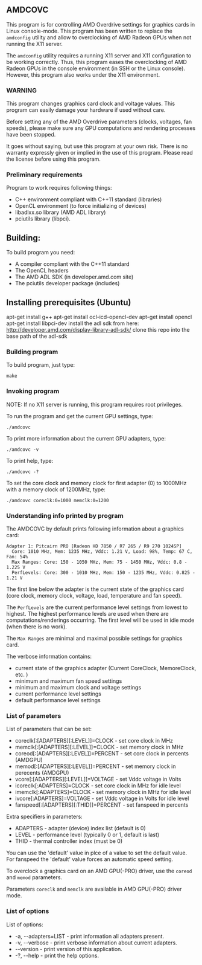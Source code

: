 ## AMDCOVC

This program is for controlling AMD Overdrive settings for graphics cards in Linux console-mode. 
This program has been written to replace the `amdconfig` utility and allow to overclocking of AMD
Radeon GPUs when not running the X11 server. 

The `amdconfig` utility requires a running X11 server and X11 configuration to be working correctly.
Thus, this program eases the overclocking of AMD Radeon GPUs in the console environment (in SSH or 
the Linux console).
However, this program also works under the X11 environment.

### WARNING

This program changes graphics card clock and voltage values.
This program can easily damage your hardware if used without care.

Before setting any of the AMD Overdrive parameters (clocks, voltages, fan speeds), please make sure 
any GPU computations and rendering processes have been stopped.

It goes without saying, but use this program at your own risk. There is no warranty expressly given
or implied in the use of this program. Please read the license before using this program.

### Preliminary requirements

Program to work requires following things:

* C++ environment compliant with C++11 standard (libraries)
* OpenCL environment (to force initializing of devices)
* libadlxx.so library (AMD ADL library)
* pciutils library (libpci).

## Building:

To build program you need:

* A compiler compliant with the C++11 standard
* The OpenCL headers
* The AMD ADL SDK (in developer.amd.com site)
* The pciutils developer package (includes)

## Installing prerequisites (Ubuntu)

apt-get install g++
apt-get install ocl-icd-opencl-dev
apt-get install opencl
apt-get install libpci-dev
install the adl sdk from here: http://developer.amd.com/display-library-adl-sdk/
clone this repo into the base path of the adl-sdk

### Building program

To build program, just type:

```
make
```

### Invoking program

NOTE: If no X11 server is running, this program requires root privileges.

To run the program and get the current GPU settings, type:

```
./amdcovc
```

To print more information about the current GPU adapters, type:

```
./amdcovc -v
```

To print help, type:

```
./amdcovc -?
```

To set the core clock and memory clock for first adapter (0) to 1000MHz with a 
memory clock of 1200MHz, type:

```
./amdcovc coreclk:0=1000 memclk:0=1200
```

### Understanding info printed by program

The AMDCOVC by default prints following information about a graphics card:

```
Adapter 1: Pitcairn PRO [Radeon HD 7850 / R7 265 / R9 270 1024SP]
  Core: 1010 MHz, Mem: 1235 MHz, Vddc: 1.21 V, Load: 98%, Temp: 67 C, Fan: 54%
  Max Ranges: Core: 150 - 1050 MHz, Mem: 75 - 1450 MHz, Vddc: 0.8 - 1.225 V
  PerfLevels: Core: 300 - 1010 MHz, Mem: 150 - 1235 MHz, Vddc: 0.825 - 1.21 V
```

The first line below the adapter is the current state of the graphics card (core clock,
memory clock, voltage, load, temperature and fan speed).

The `PerfLevels` are the current performance level settings from lowest to highest.
The highest performance levels are used when there are computations/renderings occurring.
The first level will be used in idle mode (when there is no work).

The `Max Ranges` are minimal and maximal possible settings for graphics card.

The verbose information contains:

* current state of the graphics adapter (Current CoreClock, MemoreClock, etc. )
* minimum and maximum fan speed settings
* minimum and maximum clock and voltage settings
* current performance level settings
* default performance level settings

### List of parameters

List of parameters that can be set:

* coreclk[:[ADAPTERS][:LEVEL]]=CLOCK - set core clock in MHz
* memclk[:[ADAPTERS][:LEVEL]]=CLOCK - set memory clock in MHz
* coreod[:[ADAPTERS][:LEVEL]]=PERCENT - set core clock in percents (AMDGPU)
* memod[:[ADAPTERS][:LEVEL]]=PERCENT - set memory clock in perecents (AMDGPU)
* vcore[:[ADAPTERS][:LEVEL]]=VOLTAGE - set Vddc voltage in Volts
* icoreclk[:ADAPTERS]=CLOCK - set core clock in MHz for idle level
* imemclk[:ADAPTERS]=CLOCK - set memory clock in MHz for idle level
* ivcore[:ADAPTERS]=VOLTAGE - set Vddc voltage  in Volts for idle level
* fanspeed[:[ADAPTERS][:THID]]=PERCENT -  set fanspeed in percents

Extra specifiers in parameters:

* ADAPTERS - adapter (device) index list (default is 0)
* LEVEL - performance level (typically 0 or 1, default is last)
* THID - thermal controller index (must be 0)

You can use the 'default' value in plce of a value to set the default value.
For fanspeed the 'default' value forces an automatic speed setting.

To overclock a graphics card on an AMD GPU(-PRO) driver, use the `coreod` and `memod`
parameters. 

Parameters `coreclk` and `memclk` are available in AMD GPU(-PRO) driver mode.

### List of options

List of options:

* -a, --adapters=LIST - print information all adapters present.
* -v, --verbose - print verbose information about current adapters.
* --version - print version of this application.
* -?, --help - print the help options.

